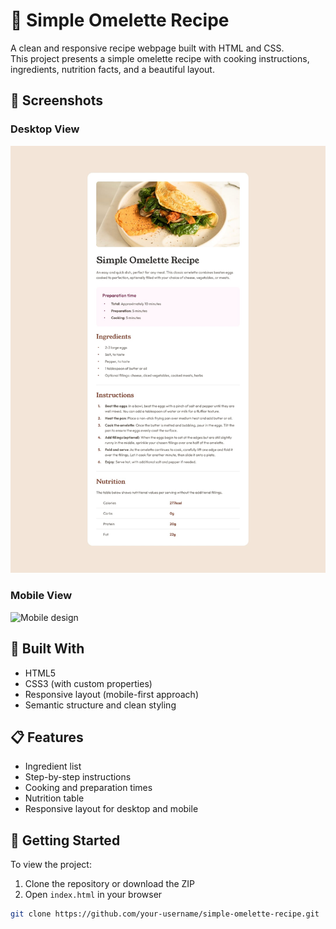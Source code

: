 # 🍳 Simple Omelette Recipe

A clean and responsive recipe webpage built with HTML and CSS.  
This project presents a simple omelette recipe with cooking instructions, ingredients, nutrition facts, and a beautiful layout.

## 📸 Screenshots

### Desktop View
![Desktop design](assets/images/desktop-design.jpg)

### Mobile View
![Mobile design](assets/images/mobile-design.jpg)

## 🔧 Built With

- HTML5
- CSS3 (with custom properties)
- Responsive layout (mobile-first approach)
- Semantic structure and clean styling

## 📋 Features

- Ingredient list
- Step-by-step instructions
- Cooking and preparation times
- Nutrition table
- Responsive layout for desktop and mobile

## 🚀 Getting Started

To view the project:

1. Clone the repository or download the ZIP
2. Open `index.html` in your browser

```bash
git clone https://github.com/your-username/simple-omelette-recipe.git
